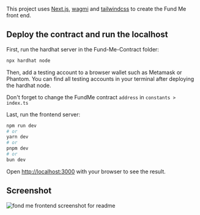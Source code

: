 This project uses [Next.js](https://nextjs.org/), [wagmi](https://wagmi.sh/) and [tailwindcss](https://tailwindcss.com/)  to create the Fund Me front end.

## Deploy the contract and run the localhost

First, run the hardhat server in the Fund-Me-Contract folder:

```bash
npx hardhat node
```

Then, add a testing account to a browser wallet such as Metamask or Phantom. You can find all testing accounts in your terminal after deploying the hardhat node. 

Don't forget to change the FundMe contract `address` in `constants > index.ts`

Last, run the frontend server:
```bash
npm run dev
# or
yarn dev
# or
pnpm dev
# or
bun dev
```

Open [http://localhost:3000](http://localhost:3000) with your browser to see the result.

## Screenshot
![fond me frontend screenshot for readme](https://github.com/sandrasong/fund-me-frontend/assets/11672986/5996e3b2-5d5c-4632-95af-d8a38e796cd4)

